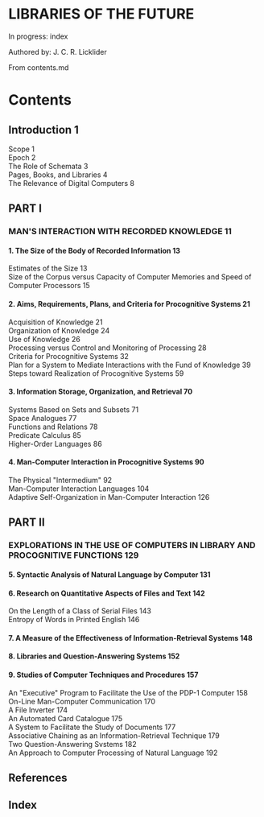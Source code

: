 # LIBRARIES OF THE FUTURE

In progress: index

Authored by: J. C. R. Licklider  

From contents.md

# Contents

## Introduction 1
Scope 1  
Epoch 2  
The Role of Schemata 3  
Pages, Books, and Libraries 4  
The Relevance of Digital Computers 8  

## PART I
### MAN'S INTERACTION WITH RECORDED KNOWLEDGE 11
#### 1. The Size of the Body of Recorded Information 13
Estimates of the Size 13  
Size of the Corpus versus Capacity of Computer Memories and Speed of Computer Processors 15  
#### 2. Aims, Requirements, Plans, and Criteria for Procognitive Systems 21
Acquisition of Knowledge 21  
Organization of Knowledge 24  
Use of Knowledge 26  
Processing versus Control and Monitoring of Processing 28  
Criteria for Procognitive Systems 32  
Plan for a System to Mediate Interactions with the Fund of Knowledge 39  
Steps toward Realization of Procognitive Systems 59  
#### 3. Information Storage, Organization, and Retrieval 70
Systems Based on Sets and Subsets 71  
Space Analogues 77  
Functions and Relations 78  
Predicate Calculus 85  
Higher-Order Languages 86  
#### 4. Man-Computer Interaction in Procognitive Systems 90
The Physical "Intermedium" 92  
Man-Computer Interaction Languages 104  
Adaptive Self-Organization in Man-Computer Interaction 126  

## PART II
### EXPLORATIONS IN THE USE OF COMPUTERS IN LIBRARY AND PROCOGNITIVE FUNCTIONS 129
#### 5. Syntactic Analysis of Natural Language by Computer 131
#### 6. Research on Quantitative Aspects of Files and Text 142
On the Length of a Class of Serial Files 143  
Entropy of Words in Printed English 146  
#### 7. A Measure of the Effectiveness of Information-Retrieval Systems 148
#### 8. Libraries and Question-Answering Systems 152
#### 9. Studies of Computer Techniques and Procedures 157
An "Executive" Program to Facilitate the Use of the PDP-1 Computer 158  
On-Line Man-Computer Communication 170  
A File Inverter 174  
An Automated Card Catalogue 175  
A System to Facilitate the Study of Documents 177  
Associative Chaining as an Information-Retrieval Technique 179  
Two Question-Answering Svstems 182  
An Approach to Computer Processing of Natural Language 192  

## References

## Index
